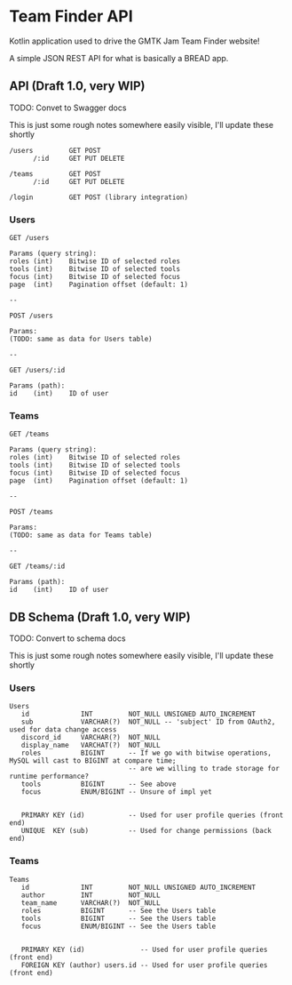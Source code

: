 # Team Finder API

Kotlin application used to drive the GMTK Jam Team Finder website!

A simple JSON REST API for what is basically a BREAD app.


## API (Draft 1.0, very WIP)

TODO: Convet to Swagger docs

This is just some rough notes somewhere easily visible, I'll update these shortly

```
/users         GET POST
      /:id     GET PUT DELETE

/teams         GET POST
      /:id     GET PUT DELETE

/login         GET POST (library integration)
```

### Users

```
GET /users

Params (query string):
roles (int)    Bitwise ID of selected roles
tools (int)    Bitwise ID of selected tools
focus (int)    Bitwise ID of selected focus
page  (int)    Pagination offset (default: 1)

-- 

POST /users

Params:
(TODO: same as data for Users table)

-- 

GET /users/:id

Params (path):
id    (int)    ID of user
```

### Teams

```
GET /teams

Params (query string):
roles (int)    Bitwise ID of selected roles
tools (int)    Bitwise ID of selected tools
focus (int)    Bitwise ID of selected focus
page  (int)    Pagination offset (default: 1)

-- 

POST /teams

Params:
(TODO: same as data for Teams table)

-- 

GET /teams/:id

Params (path):
id    (int)    ID of user
```



## DB Schema (Draft 1.0, very WIP)

TODO: Convert to schema docs

This is just some rough notes somewhere easily visible, I'll update these shortly

### Users

```
Users
   id             INT         NOT_NULL UNSIGNED AUTO_INCREMENT
   sub            VARCHAR(?)  NOT_NULL -- 'subject' ID from OAuth2, used for data change access
   discord_id     VARCHAR(?)  NOT_NULL
   display_name   VARCHAT(?)  NOT_NULL
   roles          BIGINT      -- If we go with bitwise operations, MySQL will cast to BIGINT at compare time;
                              -- are we willing to trade storage for runtime performance?
   tools          BIGINT      -- See above
   focus          ENUM/BIGINT -- Unsure of impl yet


   PRIMARY KEY (id)           -- Used for user profile queries (front end)
   UNIQUE  KEY (sub)          -- Used for change permissions (back end)
```

### Teams

```
Teams
   id             INT         NOT_NULL UNSIGNED AUTO_INCREMENT
   author         INT         NOT_NULL
   team_name      VARCHAR(?)  NOT_NULL
   roles          BIGINT      -- See the Users table
   tools          BIGINT      -- See the Users table
   focus          ENUM/BIGINT -- See the Users table


   PRIMARY KEY (id)              -- Used for user profile queries (front end)
   FOREIGN KEY (author) users.id -- Used for user profile queries (front end)
```


